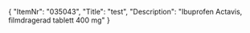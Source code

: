 {
  "ItemNr": "035043",
  "Title": "test",
  "Description": "Ibuprofen Actavis, filmdragerad tablett 400 mg"
}